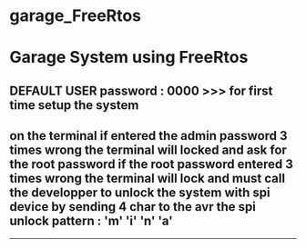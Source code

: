 # garage_FreeRtos
Garage System using FreeRtos
============================

DEFAULT USER password : 0000   >>> for first time setup the system
--------------------------------------------------------------------------------------------------
on the terminal if entered the admin password 3 times wrong
the terminal will locked and ask for the root password
if the root password entered 3 times wrong the terminal will lock 
and must call the developper to unlock the system with spi 
device by sending 4 char to the avr 
the spi unlock pattern : 'm' 'i' 'n' 'a'
--------------------------------------------------------------------------------------------------

----------------------------------------------------------------------------------------------------------------------------------------
